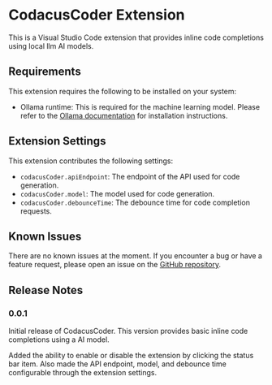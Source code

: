 # CodacusCoder Extension

This is a Visual Studio Code extension that provides inline code completions using local llm AI models.

## Requirements

This extension requires the following to be installed on your system:

* Ollama runtime: This is required for the machine learning model. Please refer to the [Ollama documentation](https://ollama.ai) for installation instructions.

## Extension Settings

This extension contributes the following settings:

* `codacusCoder.apiEndpoint`: The endpoint of the API used for code generation.
* `codacusCoder.model`: The model used for code generation.
* `codacusCoder.debounceTime`: The debounce time for code completion requests.

## Known Issues

There are no known issues at the moment. If you encounter a bug or have a feature request, please open an issue on the [GitHub repository](https://github.com/thecodacus/codacusCoder).

## Release Notes

### 0.0.1

Initial release of CodacusCoder. This version provides basic inline code completions using a AI model.

Added the ability to enable or disable the extension by clicking the status bar item. Also made the API endpoint, model, and debounce time configurable through the extension settings.